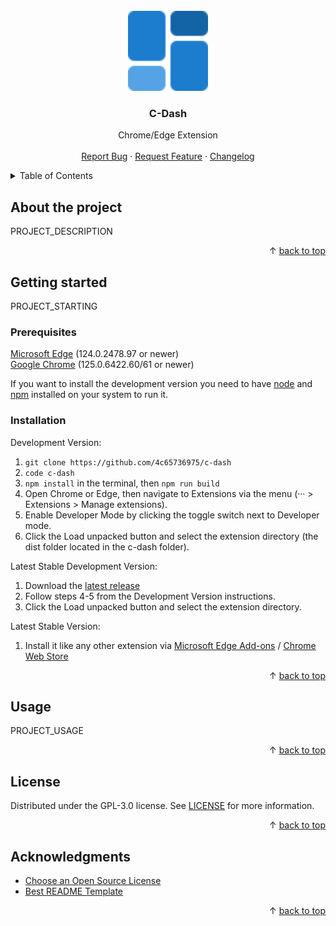<div id="top"></div>
<br/>
<div align="center">
  <a href="https://github.com/4c65736975/c-dash">
    <img src="./public/c-dash.svg" alt="Logo" width="128" height="128">
  </a>
  <h3>C-Dash</h3>
  <p>
    Chrome/Edge Extension
    <br />
    <br />
    <a href="https://github.com/4c65736975/c-dash/issues">Report Bug</a>
    ·
    <a href="https://github.com/4c65736975/c-dash/issues">Request Feature</a>
    ·
    <a href="https://github.com/4c65736975/c-dash/blob/main/CHANGELOG.md">Changelog</a>
  </p>
</div>
<details>
  <summary>Table of Contents</summary>
  <ol>
    <li>
      <a href="#about-the-project">About The Project</a>
    </li>
    <li>
      <a href="#getting-started">Getting Started</a>
      <ul>
        <li>
          <a href="#prerequisites">Prerequisites</a>
        </li>
        <li>
          <a href="#installation">Installation</a>
        </li>
      </ul>
    </li>
    <li>
      <a href="#usage">Usage</a>
    </li>
    <li>
      <a href="#license">License</a>
    </li>
    <li>
      <a href="#acknowledgments">Acknowledgments</a>
    </li>
  </ol>
</details>

## About the project

PROJECT_DESCRIPTION

<p align="right">&#x2191 <a href="#top">back to top</a></p>

## Getting started

PROJECT_STARTING
<br/>

### Prerequisites

[Microsoft Edge](https://www.microsoft.com/edge/download) (124.0.2478.97 or newer)<br/>
[Google Chrome](https://www.google.com/chrome) (125.0.6422.60/61 or newer)

If you want to install the development version you need to have [node](https://nodejs.org/en/) and [npm](https://nodejs.org/en/) installed on your system to run it.

### Installation

Development Version:

1. `git clone https://github.com/4c65736975/c-dash`
2. `code c-dash`
3. `npm install` in the terminal, then `npm run build`
4. Open Chrome or Edge, then navigate to Extensions via the menu (··· > Extensions > Manage extensions).
5. Enable Developer Mode by clicking the toggle switch next to Developer mode.
6. Click the Load unpacked button and select the extension directory (the dist folder located in the c-dash folder).

Latest Stable Development Version:

1. Download the [latest release](https://github.com/4c65736975/c-dash/releases)
2. Follow steps 4-5 from the Development Version instructions.
3. Click the Load unpacked button and select the extension directory.

Latest Stable Version:

1. Install it like any other extension via [Microsoft Edge Add-ons](https://microsoftedge.microsoft.com/addons/) / [Chrome Web Store](https://chromewebstore.google.com/)

<p align="right">&#x2191 <a href="#top">back to top</a></p>

## Usage

PROJECT_USAGE

<p align="right">&#x2191 <a href="#top">back to top</a></p>

## License

Distributed under the GPL-3.0 license. See [LICENSE](https://github.com/4c65736975/c-dash/blob/main/LICENSE) for more information.

<p align="right">&#x2191 <a href="#top">back to top</a></p>

## Acknowledgments

* [Choose an Open Source License](https://choosealicense.com)
* [Best README Template](https://github.com/othneildrew/Best-README-Template)

<p align="right">&#x2191 <a href="#top">back to top</a></p>